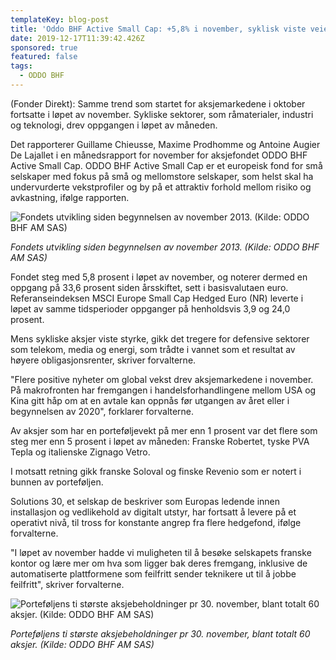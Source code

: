 ```yaml
---
templateKey: blog-post
title: 'Oddo BHF Active Small Cap: +5,8% i november, syklisk viste veien'
date: 2019-12-17T11:39:42.426Z
sponsored: true
featured: false
tags:
  - ODDO BHF
---
```

(Fonder Direkt): Samme trend som startet for aksjemarkedene i oktober fortsatte i løpet av november. Sykliske sektorer, som råmaterialer, industri og teknologi, drev oppgangen i løpet av måneden.

Det rapporterer Guillame Chieusse, Maxime Prodhomme og Antoine Augier De Lajallet i en månedsrapport for november for aksjefondet ODDO BHF Active Small Cap. ODDO BHF Active Small Cap er et europeisk fond for små selskaper med fokus på små og mellomstore selskaper, som helst skal ha undervurderte vekstprofiler og by på et attraktiv forhold mellom risiko og avkastning, ifølge rapporten.

![Fondets utvikling siden begynnelsen av november 2013. (Kilde: ODDO BHF AM SAS)](/img/oddo-active1.png "Fondets utvikling siden begynnelsen av november 2013. (Kilde: ODDO BHF AM SAS)")

_Fondets utvikling siden begynnelsen av november 2013. (Kilde: ODDO BHF AM SAS)_

Fondet steg med 5,8 prosent i løpet av november, og noterer dermed en oppgang på 33,6 prosent siden årsskiftet, sett i basisvalutaen euro. Referanseindeksen MSCI Europe Small Cap Hedged Euro (NR) leverte i løpet av samme tidsperioder oppganger på henholdsvis 3,9 og 24,0 prosent.

Mens sykliske aksjer viste styrke, gikk det tregere for defensive sektorer som telekom, media og energi, som trådte i vannet som et resultat av høyere obligasjonsrenter, skriver forvalterne.

"Flere positive nyheter om global vekst drev aksjemarkedene i november. På makrofronten har fremgangen i handelsforhandlingene mellom USA og Kina gitt håp om at en avtale kan oppnås før utgangen av året eller i begynnelsen av 2020", forklarer forvalterne.

Av aksjer som har en porteføljevekt på mer enn 1 prosent var det flere som steg mer enn 5 prosent i løpet av måneden: Franske Robertet, tyske PVA Tepla og italienske Zignago Vetro.

I motsatt retning gikk franske Soloval og finske Revenio som er notert i bunnen av porteføljen.

Solutions 30, et selskap de beskriver som Europas ledende innen installasjon og vedlikehold av digitalt utstyr, har fortsatt å levere på et operativt nivå, til tross for konstante angrep fra flere hedgefond, ifølge forvalterne.

"I løpet av november hadde vi muligheten til å besøke selskapets franske kontor og lære mer om hva som ligger bak deres fremgang, inklusive de automatiserte plattformene som feilfritt sender teknikere ut til å jobbe feilfritt", skriver forvalterne.

![Porteføljens ti største aksjebeholdninger pr 30. november, blant totalt 60 aksjer. (Kilde: ODDO BHF AM SAS)](/img/oddo-active.png "Porteføljens ti største aksjebeholdninger pr 30. november, blant totalt 60 aksjer. (Kilde: ODDO BHF AM SAS)")

_Porteføljens ti største aksjebeholdninger pr 30. november, blant totalt 60 aksjer. (Kilde: ODDO BHF AM SAS)_
